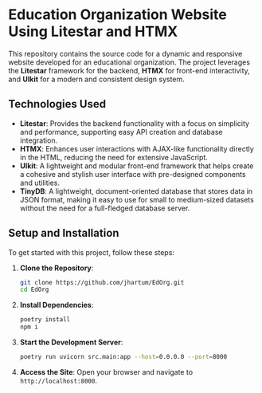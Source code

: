# Education Organization Website Using Litestar and HTMX

This repository contains the source code for a dynamic and responsive website developed for an educational organization. 
The project leverages the **Litestar** framework for the backend, **HTMX** for front-end interactivity, and **UIkit** for a modern and consistent design system.

## Technologies Used
- **Litestar**: Provides the backend functionality with a focus on simplicity and performance, supporting easy API creation and database integration.
- **HTMX**: Enhances user interactions with AJAX-like functionality directly in the HTML, reducing the need for extensive JavaScript.
- **UIkit**: A lightweight and modular front-end framework that helps create a cohesive and stylish user interface with pre-designed components and utilities.
- **TinyDB**: A lightweight, document-oriented database that stores data in JSON format, making it easy to use for small to medium-sized datasets without the need for a full-fledged database server.

## Setup and Installation
To get started with this project, follow these steps:

1. **Clone the Repository**:
   ```bash
   git clone https://github.com/jhartum/EdOrg.git
   cd EdOrg
   ```

2. **Install Dependencies**:
   ```bash
   poetry install
   npm i
   ```

3. **Start the Development Server**:
   ```bash
   poetry run uvicorn src.main:app --host=0.0.0.0 --port=8000
   ```

4. **Access the Site**: Open your browser and navigate to `http://localhost:8000`.
